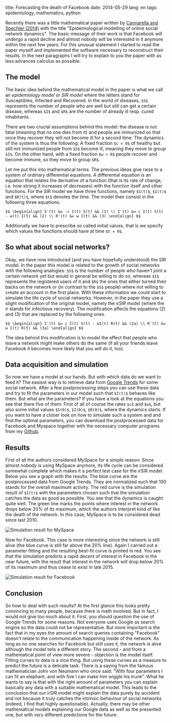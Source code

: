 title: Forecasting the death of Facebook
date: 2014-05-29
lang: en
tags: epidemiology, mathematics, python

Recently there was a little mathematical paper written by [Cannarella and Spechler (2014)][CS14] with the title "Epidemiological modelling of online social network dynamics". The basic message of their work is that Facebook will undergo a rapid decline and almost nobody will be interested in it anymore within the next few years. For this unusual statement I started to read the paper myself and implemented the software necessary to reconstruct their results. In the next paragraphs I will try to explain to you the paper with as less advances calculus as possible.

## The model

The basic idea behind the mathematical model in the paper is what we call an *epidemiology model* or *SIR model* where the letters stand for *S*usceptibles, *I*nfected and *R*ecovered. In the world of diseases, `$S$` represents the number of people who are well but still can get a certain disease, whereas `$I$` and `$R$` are the number of already ill resp. cured inhabitants.

There are two crucial assumptions behind this model: the disease is not fatal (meaning that no one dies from it) and people are immunized so that once they recover they will not become ill for a second time. The dynamics of the system is thus the following: A fixed fraction `$c > 0$` of healthy but still not immunized people from `$S$` become ill, meaning they move to group `$I$`. On the other hand, with a fixed fraction `$w > 0$` people recover and become immune, so they move to group `$R$`. 

Let me put this into mathematical terms. The previous ideas give raise to a system of ordinary differential equations. A differential equation is an equation that relates the derivative of a function (that is its rate of change, i.e. how strong it increases of decreases) with the function itself and other functions. For the SIR model we have three functions, namely `$S(t)$`, `$I(t)$` and `$R(t)$`, where `$t$` denotes the time. The model then consist in the following three equations:

`$$
\begin{align}
	S'(t) &= -c I(t) S(t) && (1) \\
	I'(t) &= c I(t) S(t) - w(t) I(t) && (2) \\
	R'(t) &= w I(t) && (3)
\end{align}
$$`

Additionally we have to prescribe so called initial values, that is we specify which values the functions should have at time `$t = 0$`.

## So what about social networks?

Okay, we have now introduced (and you have hopefully understood) the SIR model. In the paper this model is related to the growth of social networks with the following analogies: `$S$` is the number of people who haven't joint a certain network yet but would in general be willing to do so, whereas `$I$` represents the registered users of it and `$R$` the ones that either turned their backs on the network or (in contrast to the `$S$` people) where not willing to create an account in the first place. With these information we could start to simulate the life cycle of social networks. However, in the paper they use a slight modification of the original model, namely the *irSIR* model (where the *ir* stands for *i*nfectious *r*ecovery). The modification affects the equations (2) and (3) that are replaced by the following ones.

`$$
\begin{align}
	I'(t) &= c I(t) S(t) - wI(t) R(t) && (2a) \\
	R'(t) &= w I(t) R(t) && (3a)
\end{align}
$$`

The idea behind this modification is to model the effect that people who leave a network might make others do the same (if all your friends leave Facebook it becomes more likely that you will do it, too).

## Data acquisition and simulation

So now we have a model at our hands. But with which data do we want to feed it? The easiest way is to retrieve data from [Google Trends][googletrends] for some social network. After a few postprocessing steps you can use these data and try to fit the parameters in our model such that `$I(t)$` behaves like them. But what are the parameters? If you have a look at the equations you see that there five of them: First of all of course the rates `$c$` and `$w$`, but also some initial values `$S(0)$`, `$I(0)$`, `$R(0)$`, where the dynamics starts. If you want to have a closer look on how to simulate such a system and and find the optimal parameters, you can download the postprocessed data for Facebook and Myspace together with the necessary computer programs from my [Github][github-social].

## Results

First of all the authors considered MySpace for a simple reason: Since almost nobody is using MySpace anymore, its life cycle can be considered somewhat complete which makes it a perfect test case for the irSIR model. Below you see a graph with the results. The blue curve are the postprocessed data from Google Trends. They are normalized such that 100 stands for the overall maximum activity. The red curve is the simulation result of `$I(t)$` with the parameters chosen such that the simulation catches the data as good as possible. You see that the dynamics is caught quite well. The green line marks the points where interest in the network drops below 20% of its maximum, which the authors interpret kind of like the death of the network. In this case, MySpace is to be considered dead since last 2010.

![Simulation result for MySpace][myspace]

Now for Facebook. This case is more interesting since the network is still alive (the blue curve is still far above the 20% line). Again I carried out a parameter fitting and the resulting best-fit curve is printed in red. You see that the simulation predicts a rapid decent of interest in Facebook in the near future, with the result that interest in the network will drop below 20% of its maximum and thus cease to exist in late 2015.

![Simulation result for Facebook][facebook]

## Conclusion

So how to deal with such results? At the first glance this looks pretty convincing to many people, because there is math involved. But in fact, I would not give too much about it. First, you should question the use of Google Trends for some reasons. Not everyone uses Google as search engine so the data could not be representative. But more important is the fact that in my eyes the amount of search queries containing "Facebook" doesn't relate to the communication happening inside of the network. As long as no one searches for Facebook but still uses it, the network is alive although the model tells a different story. The second - and from a mathematical point of view more severe - objection is the model itself. Fitting curves to data is a nice thing. But using these curves as a measure to predict the future is a delicate task. There is a saying from the famous mathematician John von Neumann who once said: "With four parameters I can fit an elephant, and with five I can make him wiggle his trunk". What he wants to say is that with the right amount of parameters you can explain basically any data with a suitable mathematical model. This leads to the conclusion that our irSIR model might explain the data purely by accident and not because it truly catches the intrinsic behaviour of social networks (indeed, I find that highly questionable). Actually, there may be other mathematical models explaining our Google data as well as the presented one, but with very different predictions for the future.


[CS14]: http://arxiv.org/pdf/1401.4208v1.pdf
[facebook]: /files/images/facebook.png
[github-social]: https://github.com/michaelschaefer/social-network-modelling
[googletrends]: http://trends.google.com/trends/
[myspace]: /files/images/myspace.svg
